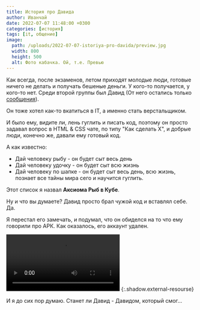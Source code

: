 ```yaml
---
title: История про Давида
author: Иванчай
date: 2022-07-07 11:48:00 +0300
categories: [история]
tags: [it, общение]
image:
  path: /uploads/2022-07-07-istoriya-pro-davida/preview.jpg
  width: 800
  height: 500
  alt: Фото кабачка. Ой, т.е. Превью
---
```


Как всегда, после экзаменов, летом приходят молодые люди, готовые ничего не делать и получать бешеные деньги. У кого-то получается, у кого-то нет. Среди второй группы был Давид (От него остались только [сообщения](https://t.me/css_ru/623464)).

Он тоже хотел как-то вкатиться в IT, а именно стать верстальщиком.

И было ему, видите ли, лень гуглить и писать код, поэтому он просто задавал вопрос в HTML & CSS чате, по типу "Как сделать X", и добрые люди, конечно же, давали ему готовый код.

А как известно:
- Дай человеку рыбу - он будет сыт весь день
- Дай человеку удочку - он будет сыт всю жизнь
- Дай человеку по шапке - он будет сыт весь день, всю жизнь, познает все тайны мира сего и научится гуглить.

Этот список я назвал **Аксиома Рыб в Кубе**.

Ну и что вы думаете? Давид просто брал чужой код и вставлял себе. Да.

Я перестал его замечать, и подумал, что он обиделся на то что ему говорили про АРК. Как оказалось, его аккаунт удален.

<video src="/uploads/2022-07-07-istoriya-pro-davida/deleted-account.webm" controls></video>
{:.shadow.external-resourse}

И я до сих пор думаю. Станет ли Давид - Давидом, который смог...
